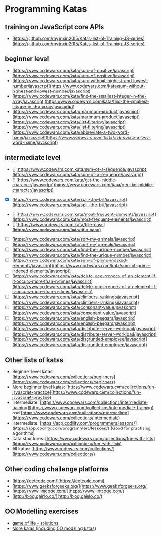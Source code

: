 # Programming Katas

## training on JavaScript core APIs

* [https://github.com/myjinxin2015/Katas-list-of-Training-JS-series](https://github.com/myjinxin2015/Katas-list-of-Training-JS-series)

## beginner level

* [https://www.codewars.com/kata/sum-of-positive/javascript](https://www.codewars.com/kata/sum-of-positive/javascript)
* [https://www.codewars.com/kata/sum-without-highest-and-lowest-number/javascript](https://www.codewars.com/kata/sum-without-highest-and-lowest-number/javascript)
* [https://www.codewars.com/kata/find-the-smallest-integer-in-the-array/javascript](https://www.codewars.com/kata/find-the-smallest-integer-in-the-array/javascript)
* [https://www.codewars.com/kata/maximum-product/javascript](https://www.codewars.com/kata/maximum-product/javascript)
* [https://www.codewars.com/kata/list-filtering/javascript](https://www.codewars.com/kata/list-filtering/javascript)
* [https://www.codewars.com/kata/abbreviate-a-two-word-name/javascript](https://www.codewars.com/kata/abbreviate-a-two-word-name/javascript)

## intermediate level

* [] [https://www.codewars.com/kata/sum-of-a-sequence/javascript](https://www.codewars.com/kata/sum-of-a-sequence/javascript)
* [] [https://www.codewars.com/kata/get-the-middle-character/javascript](https://www.codewars.com/kata/get-the-middle-character/javascript)
* [x] [https://www.codewars.com/kata/split-the-bill/javascript](https://www.codewars.com/kata/split-the-bill/javascript)
* [] [https://www.codewars.com/kata/most-frequent-elements/javascript](https://www.codewars.com/kata/most-frequent-elements/javascript)
* [] [https://www.codewars.com/kata/title-case](https://www.codewars.com/kata/title-case)
* [ ] [https://www.codewars.com/kata/sort-my-animals/javascript](https://www.codewars.com/kata/sort-my-animals/javascript)
* [ ] [https://www.codewars.com/kata/find-the-unique-number/javascript](https://www.codewars.com/kata/find-the-unique-number/javascript)
* [ ] [https://www.codewars.com/kata/sum-of-prime-indexed-elements/javascript](https://www.codewars.com/kata/sum-of-prime-indexed-elements/javascript)
* [ ] [https://www.codewars.com/kata/delete-occurrences-of-an-element-if-it-occurs-more-than-n-times/javascript](https://www.codewars.com/kata/delete-occurrences-of-an-element-if-it-occurs-more-than-n-times/javascript)
* [ ] [https://www.codewars.com/kata/climbers-rankings/javascript](https://www.codewars.com/kata/climbers-rankings/javascript)
* [ ] [https://www.codewars.com/kata/consonant-value/javascript](https://www.codewars.com/kata/consonant-value/javascript)
* [ ] [https://www.codewars.com/kata/english-beggars/javascript](https://www.codewars.com/kata/english-beggars/javascript)
* [ ] [https://www.codewars.com/kata/distribute-server-workload/javascript](https://www.codewars.com/kata/distribute-server-workload/javascript)
* [ ] [https://www.codewars.com/kata/disgruntled-employee/javascript](https://www.codewars.com/kata/disgruntled-employee/javascript)

## Other lists of katas

* Beginner level katas: [https://www.codewars.com/collections/beginners](https://www.codewars.com/collections/beginners)
* More beginner level katas: [https://www.codewars.com/collections/fun-javascript-practice](https://www.codewars.com/collections/fun-javascript-practice)
* Intermediate: [https://www.codewars.com/collections/intermediate-training](https://www.codewars.com/collections/intermediate-training) and [https://www.codewars.com/collections/intermediate](https://www.codewars.com/collections/intermediate)
* Intermediate: [https://app.codility.com/programmers/lessons/](https://app.codility.com/programmers/lessons/) \(Good for practising algorithms\)
* Data structures: [https://www.codewars.com/collections/fun-with-lists](https://www.codewars.com/collections/fun-with-lists)
* All katas: [https://www.codewars.com/collections/](https://www.codewars.com/collections/)

## Other coding challenge platforms

* [https://leetcode.com/](https://leetcode.com/)
* [https://www.geeksforgeeks.org/](https://www.geeksforgeeks.org/)
* [https://www.lintcode.com/](https://www.lintcode.com/)
* [http://blog.gainlo.co/](http://blog.gainlo.co/)

## OO Modelling exercises

* [game of life - solutions](https://github.com/andersondias/conway-game-of-life-javascript)
* [More katas \(including OO modeling katas\)](https://github.com/gamontal/awesome-katas)

